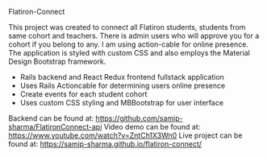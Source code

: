 Flatiron-Connect

This project was created to connect all Flatiron students, students from same cohort and teachers.
There is admin users who will approve you for a cohort if you belong to any.  I am using action-cable for online presence.  The application is styled with custom CSS and also employs the Material Design Bootstrap framework.

+ Rails backend and React Redux frontend fullstack application
+ Uses Rails Actioncable for determining users online presence 
+ Create events for each student cohort
+ Uses custom CSS styling and MBBootstrap for user interface 

Backend can be found at: https://github.com/samip-sharma/FlatironConnect-api
Video demo can be found at: https://www.youtube.com/watch?v=ZntCh1X3Wn0
Live project can be found at: https://samip-sharma.github.io/flatiron-connect/
